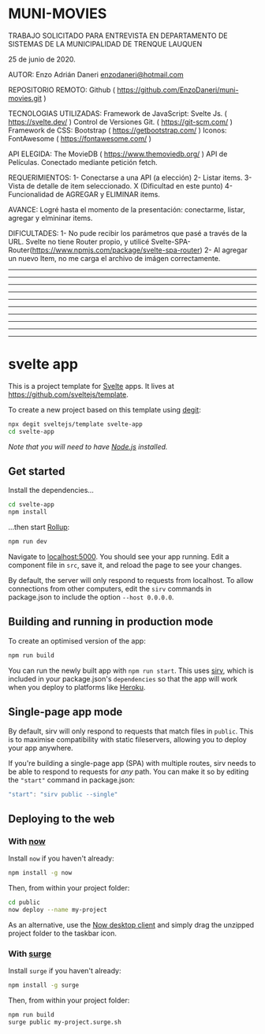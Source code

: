 
# MUNI-MOVIES
 TRABAJO SOLICITADO PARA ENTREVISTA EN DEPARTAMENTO DE SISTEMAS DE LA MUNICIPALIDAD DE TRENQUE LAUQUEN

 25 de junio de 2020.

 AUTOR: Enzo Adrián Daneri
 enzodaneri@hotmail.com

 REPOSITORIO REMOTO: Github ( https://github.com/EnzoDaneri/muni-movies.git )


 TECNOLOGIAS UTILIZADAS:
 Framework de JavaScript: Svelte Js. ( https://svelte.dev/ )
 Control de Versiones Git. ( https://git-scm.com/ )
 Framework de CSS: Bootstrap ( https://getbootstrap.com/ )
 Iconos: FontAwesome ( https://fontawesome.com/ )


 API ELEGIDA: The MovieDB ( https://www.themoviedb.org/ )
 API de Películas.
 Conectado mediante petición fetch.


 REQUERIMIENTOS:
 1- Conectarse a una API (a elección)
 2- Listar items. 
 3- Vista de detalle de item seleccionado.     X (Dificultad en este punto)
 4- Funcionalidad de AGREGAR y ELIMINAR items.


 AVANCE: Logré hasta el momento de la presentación: conectarme, listar, agregar y elmininar items.

 DIFICULTADES: 1- No pude recibir los parámetros que pasé a través de la URL. 
                  Svelte no tiene Router propio, y utilicé Svelte-SPA-Router(https://www.npmjs.com/package/svelte-spa-router)
               2- Al agregar un nuevo Item, no me carga el archivo de imágen correctamente.

-----------------------------------------------------------------------------------------------------------------------------------------
-----------------------------------------------------------------------------------------------------------------------------------------
-----------------------------------------------------------------------------------------------------------------------------------------


-----------------------------------------------------------------------------------------------------------------------------------------
-----------------------------------------------------------------------------------------------------------------------------------------
-----------------------------------------------------------------------------------------------------------------------------------------


-----------------------------------------------------------------------------------------------------------------------------------------
-----------------------------------------------------------------------------------------------------------------------------------------
-----------------------------------------------------------------------------------------------------------------------------------------






---

# svelte app

This is a project template for [Svelte](https://svelte.dev) apps. It lives at https://github.com/sveltejs/template.

To create a new project based on this template using [degit](https://github.com/Rich-Harris/degit):

```bash
npx degit sveltejs/template svelte-app
cd svelte-app
```

*Note that you will need to have [Node.js](https://nodejs.org) installed.*


## Get started

Install the dependencies...

```bash
cd svelte-app
npm install
```

...then start [Rollup](https://rollupjs.org):

```bash
npm run dev
```

Navigate to [localhost:5000](http://localhost:5000). You should see your app running. Edit a component file in `src`, save it, and reload the page to see your changes.

By default, the server will only respond to requests from localhost. To allow connections from other computers, edit the `sirv` commands in package.json to include the option `--host 0.0.0.0`.


## Building and running in production mode

To create an optimised version of the app:

```bash
npm run build
```

You can run the newly built app with `npm run start`. This uses [sirv](https://github.com/lukeed/sirv), which is included in your package.json's `dependencies` so that the app will work when you deploy to platforms like [Heroku](https://heroku.com).


## Single-page app mode

By default, sirv will only respond to requests that match files in `public`. This is to maximise compatibility with static fileservers, allowing you to deploy your app anywhere.

If you're building a single-page app (SPA) with multiple routes, sirv needs to be able to respond to requests for *any* path. You can make it so by editing the `"start"` command in package.json:

```js
"start": "sirv public --single"
```


## Deploying to the web

### With [now](https://zeit.co/now)

Install `now` if you haven't already:

```bash
npm install -g now
```

Then, from within your project folder:

```bash
cd public
now deploy --name my-project
```

As an alternative, use the [Now desktop client](https://zeit.co/download) and simply drag the unzipped project folder to the taskbar icon.

### With [surge](https://surge.sh/)

Install `surge` if you haven't already:

```bash
npm install -g surge
```

Then, from within your project folder:

```bash
npm run build
surge public my-project.surge.sh
```
